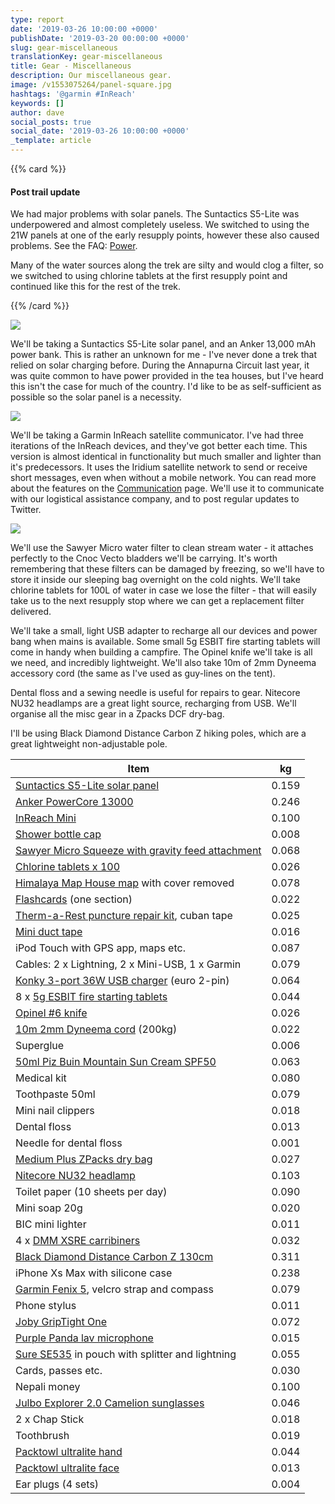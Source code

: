 ```yaml
---
type: report
date: '2019-03-26 10:00:00 +0000'
publishDate: '2019-03-20 00:00:00 +0000'
slug: gear-miscellaneous
translationKey: gear-miscellaneous
title: Gear - Miscellaneous
description: Our miscellaneous gear.
image: /v1553075264/panel-square.jpg
hashtags: '@garmin #InReach'
keywords: []
author: dave
social_posts: true
social_date: '2019-03-26 10:00:00 +0000'
_template: article
---
```





{{% card %}}

#### Post trail update

We had major problems with solar panels. The Suntactics S5-Lite was underpowered and almost completely useless. We 
switched to using the 21W panels at one of the early resupply points, however these also caused problems. See the FAQ: 
[Power](/expeditions/great-himalaya-trail/faq/#power).

Many of the water sources along the trek are silty and would clog a filter, so we switched to using chlorine tablets at 
the first resupply point and continued like this for the rest of the trek.

{{% /card %}}

![](https://res.cloudinary.com/wildernessprime/image/upload/w_800,dpr_auto/v1553075263/panel-cropped.jpg)

We'll be taking a Suntactics S5-Lite solar panel, and an Anker 13,000 mAh power bank. This is rather an unknown for me - I've never done a trek that relied on solar charging before. During the Annapurna Circuit last year, it was quite common to have power provided in the tea houses, but I've heard this isn't the case for much of the country. I'd like to be as self-sufficient as possible so the solar panel is a necessity.

![](https://res.cloudinary.com/wildernessprime/image/upload/w_800,dpr_auto/v1553075075/garmin-inreach-mini.jpg)

We'll be taking a Garmin InReach satellite communicator. I've had three iterations of the InReach devices, and they've got better each time. This version is almost identical in functionality but much smaller and lighter than it's predecessors. It uses the Iridium satellite network to send or receive short messages, even when without a mobile network. You can read more about the features on the [Communication](/expeditions/great-himalaya-trail/communication/) page. We'll use it to communicate with our logistical assistance company, and to post regular updates to Twitter. 

![](https://res.cloudinary.com/wildernessprime/image/upload/w_800,dpr_auto/v1553075375/s1.jpg)

We'll use the Sawyer Micro water filter to clean stream water - it attaches perfectly to the Cnoc Vecto bladders we'll be carrying. It's worth remembering that these filters can be damaged by freezing, so we'll have to store it inside our sleeping bag overnight on the cold nights. We'll take chlorine tablets for 100L of water in case we lose the filter - that will easily take us to the next resupply stop where we can get a replacement filter delivered.

We'll take a small, light USB adapter to recharge all our devices and power bang when mains is available. Some small 5g ESBIT fire starting tablets will come in handy when building a campfire. The Opinel knife we'll take is all we need, and incredibly lightweight. We'll also take 10m of 2mm Dyneema accessory cord (the same as I've used as guy-lines on the tent).

Dental floss and a sewing needle is useful for repairs to gear. Nitecore NU32 headlamps are a great light source, recharging from USB. We'll organise all the misc gear in a Zpacks DCF dry-bag. 

I'll be using Black Diamond Distance Carbon Z hiking poles, which are a great lightweight non-adjustable pole.

<div class="tableizer-container">
<table class="tableizer-table">
<thead><tr class="tableizer-firstrow"><th>Item</th><th>kg</th></tr></thead><tbody>
 <tr><td><a href="https://www.suntactics.com/schargerlite" target="_blank">Suntactics S5-Lite solar panel</a></td><td>0.159</td></tr>
 <tr><td><a href="https://www.anker.com/products/A1215011" target="_blank">Anker PowerCore 13000</a></td><td>0.246</td></tr>
 <tr><td><a href="https://explore.garmin.com/en-US/inreach/" target="_blank">InReach Mini</a></td><td>0.100</td></tr>
 <tr><td><a href="https://www.amazon.com/gp/product/B01K84TTT0" target="_blank">Shower bottle cap</a></td><td>0.008</td></tr>
 <tr><td><a href="https://sawyer.com/products/sawyer-micro-squeeze-water-filtration-system/" target="_blank">Sawyer Micro Squeeze with gravity feed attachment</a></td><td>0.068</td></tr>
 <tr><td><a href="https://www.amazon.co.uk/gp/product/B00CJVRBYG" target="_blank">Chlorine tablets x 100</a></td><td>0.026</td></tr>
 <tr><td><a href="http://www.greathimalayatrail.com/ghtProductDetail.php?pid=MjM%3D" target="_blank">Himalaya Map House map</a> with cover removed</td><td>0.078</td></tr>
 <tr><td><a href="/expeditions/great-himalaya-trail/navigation-flashcards/" target="_blank">Flashcards</a> (one section)</td><td>0.022</td></tr>
 <tr><td><a href="https://www.thermarest.com/mattresses/mattress-accessories/instant-field-repair-kit" target="_blank">Therm-a-Rest puncture repair kit</a>, cuban tape</td><td>0.025</td></tr>
 <tr><td><a href="https://www.surviveoutdoorslonger.com/survive-outdoors-longer-duct-tape-2-x-50-rolls.html" target="_blank">Mini duct tape</a></td><td>0.016</td></tr>
 <tr><td>iPod Touch with GPS app, maps etc.</td><td>0.087</td></tr>
 <tr><td>Cables: 2 x Lightning, 2 x Mini-USB, 1 x Garmin</td><td>0.079</td></tr>
 <tr><td><a href="https://www.amazon.fr/dp/B07D5VYXTJ" target="_blank">Konky 3-port 36W USB charger</a> (euro 2-pin)</td><td>0.064</td></tr>
 <tr><td>8 x <a href="https://www.amazon.fr/gp/product/B01DBM79MK" target="_blank">5g ESBIT fire starting tablets</a></td><td>0.044</td></tr>
 <tr><td><a href="https://www.opinel.com/en/tradition/carbon-steel/n6-carbon" target="_blank">Opinel #6 knife</a></td><td>0.026</td></tr>
 <tr><td><a href="https://www.amazon.co.uk/gp/product/B00Q9IHL0O" target="_blank">10m 2mm Dyneema cord</a> (200kg)</td><td>0.022</td></tr>
 <tr><td>Superglue</td><td>0.006</td></tr>
 <tr><td><a href="https://www.amazon.co.uk/dp/B0094JLYXU" target="_blank">50ml Piz Buin Mountain Sun Cream SPF50</a></td><td>0.063</td></tr>
 <tr><td>Medical kit</td><td>0.080</td></tr>
 <tr><td>Toothpaste 50ml</td><td>0.079</td></tr>
 <tr><td>Mini nail clippers</td><td>0.018</td></tr>
 <tr><td>Dental floss</td><td>0.013</td></tr>
 <tr><td>Needle for dental floss</td><td>0.001</td></tr>
 <tr><td><a href="http://www.zpacks.com/accessories/dry_bags.shtml" target="_blank">Medium Plus ZPacks dry bag</a></td><td>0.027</td></tr>
 <tr><td><a href="https://flashlight.nitecore.com/product/nu32" target="_blank">Nitecore NU32 headlamp</a></td><td>0.103</td></tr>
 <tr><td>Toilet paper (10 sheets per day)</td><td>0.090</td></tr>
 <tr><td>Mini soap 20g</td><td>0.020</td></tr>
 <tr><td>BIC mini lighter</td><td>0.011</td></tr>
 <tr><td>4 x <a href="https://dmmclimbing.com/Products/Carabiners/XSRE" target="_blank">DMM XSRE carribiners</a></td><td>0.032</td></tr>
 <tr><td><a href="https://eu.blackdiamondequipment.com/en_GB/trekking-poles/distance-carbon-z-trekking-poles-BD112205_cfg.html" target="_blank">Black Diamond Distance Carbon Z 130cm</a></td><td>0.311</td></tr>
 <tr><td>iPhone Xs Max with silicone case</td><td>0.238</td></tr>
 <tr><td><a href="https://buy.garmin.com/en-US/US/p/552982" target="_blank">Garmin Fenix 5</a>, velcro strap and compass</td><td>0.079</td></tr>
 <tr><td>Phone stylus</td><td>0.011</td></tr>
 <tr><td><a href="https://joby.com/global/griptight-one-jb01491-config/" target="_blank">Joby GripTight One</a></td><td>0.072</td></tr>
 <tr><td><a href="https://www.purplepandastore.com/products/purple-panda-lavalier-microphone-kit" target="_blank">Purple Panda lav microphone</a></td><td>0.015</td></tr>
 <tr><td><a href="http://www.shure.com/americas/products/earphones/se-earphones/se535-sound-isolating-earphones-2" target="_blank">Sure SE535</a> in pouch with splitter and lightning</td><td>0.055</td></tr>
 <tr><td>Cards, passes etc.</td><td>0.030</td></tr>
 <tr><td>Nepali money</td><td>0.100</td></tr>
 <tr><td><a href="https://www.julbo.com/en_wo/explorer-2-0" target="_blank">Julbo Explorer 2.0 Camelion sunglasses</a></td><td>0.046</td></tr>
 <tr><td>2 x Chap Stick</td><td>0.018</td></tr>
 <tr><td>Toothbrush</td><td>0.019</td></tr>
 <tr><td><a href="https://www.packtowl.com/ultralite" target="_blank">Packtowl ultralite hand</a></td><td>0.044</td></tr>
 <tr><td><a href="https://www.packtowl.com/ultralite" target="_blank">Packtowl ultralite face</a></td><td>0.013</td></tr>
 <tr><td>Ear plugs (4 sets)</td><td>0.004</td></tr>
</tbody></table>
</div>
